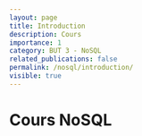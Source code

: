 ```yaml
---
layout: page
title: Introduction
description: Cours
importance: 1
category: BUT 3 - NoSQL
related_publications: false
permalink: /nosql/introduction/
visible: true
---
```


# Cours NoSQL
